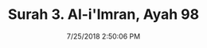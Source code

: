 ---
title       : "Surah 3. Al-i'Imran, Ayah 98"
date        : 7/25/2018 2:50:06 PM
draft       : false
type        : "quran"
layout      : "compare"
BookCode    : "CMP"
SurahNumber : "3"
AyahNumber  : "98"
TotalAyah   : "200"
---